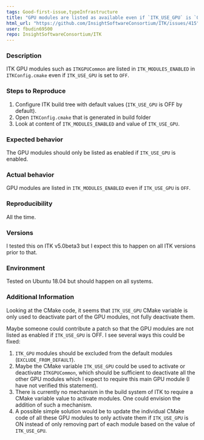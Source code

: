 ```yaml
---
tags: Good-first-issue,typeInfrastructure
title: "GPU modules are listed as available even if `ITK_USE_GPU` is `OFF`"
html_url: "https://github.com/InsightSoftwareConsortium/ITK/issues/415"
user: fbudin69500
repo: InsightSoftwareConsortium/ITK
---
```


### Description

ITK GPU modules such as `ITKGPUCommon` are listed in `ITK_MODULES_ENABLED` in `ITKConfig.cmake` even if `ITK_USE_GPU` is set to `OFF`.

### Steps to Reproduce

1. Configure ITK build tree with default values (`ITK_USE_GPU` is OFF by default).
2. Open `ITKConfig.cmake` that is generated in build folder
3. Look at content of `ITK_MODULES_ENABLED` and value of `ITK_USE_GPU`.

### Expected behavior

The GPU modules should only be listed as enabled if `ITK_USE_GPU` is enabled.

### Actual behavior

GPU modules are listed in `ITK_MODULES_ENABLED` even if `ITK_USE_GPU` is `OFF`.

### Reproducibility

All the time.

### Versions

I tested this on ITK v5.0beta3 but I expect this to happen on all ITK versions prior to that.

### Environment

Tested on Ubuntu 18.04 but should happen on all systems.

### Additional Information

Looking at the CMake code, it seems that `ITK_USE_GPU` CMake variable is only used to deactivate part of the GPU modules, not fully deactivate them. 

Maybe someone could contribute a patch so that the GPU modules are not listed as enabled if `ITK_USE_GPU` is OFF. I see several ways this could be fixed:
1) `ITK_GPU` modules should be excluded from the default modules (`EXCLUDE_FROM_DEFAULT`).
2) Maybe the CMake variable `ITK_USE_GPU` could be used to activate or deactivate `ITKGPUCommon`, which should be sufficient to deactivate all the other GPU modules which I expect to require this main GPU module (I have not verified this statement).
3) There is currently no mechanism in the build system of ITK to require a CMake variable value to activate modules.  One could envision the addition of such a mechanism. 
4) A possible simple solution would be to update the individual CMake code of all these GPU modules to only activate them if `ITK_USE_GPU` is ON instead of only removing part of each module based on the value of `ITK_USE_GPU`. 
